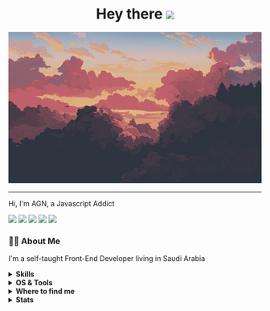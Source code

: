 <div align="center">
<h1>
  Hey there
  <img src="https://media.giphy.com/media/hvRJCLFzcasrR4ia7z/giphy.gif" width="30px"/>
</h1>
</div>
<div align="center">
  <img src="./images/sun-and-clouds.png" width="600" height="300"/>
</div>

---

Hi, I'm AGN, a Javascript Addict

![](https://img.shields.io/badge/JavaScript-F7DF1E.svg?style=for-the-badge&logo=JavaScript&logoColor=black)
![](https://img.shields.io/badge/TypeScript-3178C6.svg?style=for-the-badge&logo=TypeScript&logoColor=white)
![](https://img.shields.io/badge/React-61DAFB.svg?style=for-the-badge&logo=React&logoColor=black)
![](https://img.shields.io/badge/Redux-764ABC.svg?style=for-the-badge&logo=Redux&logoColor=white)
![](https://img.shields.io/badge/Tailwind%20CSS-06B6D4.svg?style=for-the-badge&logo=Tailwind-CSS&logoColor=white)

### :man_technologist: About Me

I'm a self-taught Front-End Developer living in Saudi Arabia

<details>
  <summary><b>Skills</b></summary>

[![SQLite](https://img.shields.io/badge/SQLite-★★☆-lightgrey?labelColor=003B57&logo=SQLite&style=for-the-badge&logoColor=white)](https://www.sqlite.org/)
[![postgreSQL](https://img.shields.io/badge/PostgreSQL-★★☆-lightgrey?labelColor=4169E1&logo=PostgreSQL&style=for-the-badge&logoColor=white)](https://www.postgresql.org/)
[![mongoDB](https://img.shields.io/badge/MongoDB-★★☆-lightgrey?labelColor=47A248&logo=MongoDB&style=for-the-badge&logoColor=white)](https://www.mongodb.com/)

[![html](https://img.shields.io/badge/html-★★★-lightgrey?labelColor=E34F26&logo=HTML5&style=for-the-badge&logoColor=white)](https://www.w3schools.com/html)
[![css](https://img.shields.io/badge/css-★★★-lightgrey?labelColor=1572B6&logo=CSS3&style=for-the-badge&logoColor=white)](https://www.w3schools.com/css)
[![javascript](https://img.shields.io/badge/javascript-★★☆-lightgrey?labelColor=F7DF1E&logo=JavaScript&style=for-the-badge&logoColor=black)](https://www.w3schools.com/js)

</details>

<details>
  <summary><b>OS & Tools</b></summary>

![Linux](https://img.shields.io/badge/-Linux-FCC624?logo=Linux&style=for-the-badge&logoColor=black)

![VSCode](https://img.shields.io/badge/Visual%20Studio%20Code-007ACC.svg?style=for-the-badge&logo=Visual-Studio-Code&logoColor=white)
![neovim](https://img.shields.io/badge/Neovim-57A143.svg?style=for-the-badge&logo=Neovim&logoColor=white)

![Git](https://img.shields.io/badge/-Git-F05032?logo=Git&style=for-the-badge&logoColor=white)
![Github](https://img.shields.io/badge/-Github-181717?logo=Github&style=for-the-badge&logoColor=white)

</details>

<details>
  <summary><b>Where to find me</b></summary>

[![Github](https://img.shields.io/badge/-Github-181717?style=for-the-badge&logo=Github&logoColor=white)](https://github.com/agn907)
[![Twitter](https://img.shields.io/badge/-Twitter-1DA1F2?style=for-the-badge&logo=Twitter&logoColor=white)](https://twitter.com/agn907)

</details>

<details>
  <summary><b>Stats</b></summary>

<a>
  <img align="center" src="https://github-readme-stats.vercel.app/api?username=agn907&theme=nord&hide_border=true&show_icons=true&include_all_commits=true&count_private=true&disable_animations=true" />
</a>
<a>
  <img align="center" src="https://streak-stats.demolab.com/?user=agn907&hide_border=true&background=00000000&border=2980b9&stroke=7390ac&ring=88c0d0&fire=88c0d0&currStreakNum=7390ac&sideNums=7390ac&currStreakLabel=7390ac&sideLabels=7390ac&dates=7390ac" />
</a>

</details>
